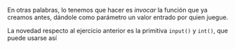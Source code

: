 En otras palabras, lo tenemos que hacer es _invocar_ la función que ya creamos antes, dándole como parámetro un valor entrado por quien juegue. 

La novedad respecto al ejercicio anterior es la primitiva `input()` y `int()`, que puede usarse así